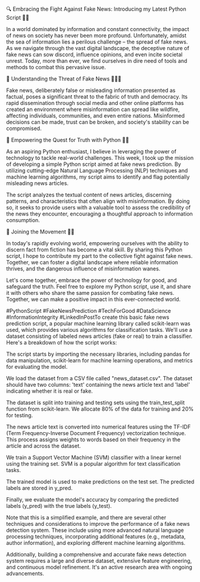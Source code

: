 🔍 Embracing the Fight Against Fake News: Introducing my Latest Python Script 📰💡

In a world dominated by information and constant connectivity, the impact of news on society has never been more profound. Unfortunately, amidst the sea of information lies a perilous challenge – the spread of fake news. As we navigate through the vast digital landscape, the deceptive nature of fake news can sow discord, influence opinions, and even incite societal unrest. Today, more than ever, we find ourselves in dire need of tools and methods to combat this pervasive issue.

🔎 Understanding the Threat of Fake News 🕵️‍♀️🌐

Fake news, deliberately false or misleading information presented as factual, poses a significant threat to the fabric of truth and democracy. Its rapid dissemination through social media and other online platforms has created an environment where misinformation can spread like wildfire, affecting individuals, communities, and even entire nations. Misinformed decisions can be made, trust can be broken, and society's stability can be compromised.

🎯 Empowering the Quest for Truth with Python 🐍🔧

As an aspiring Python enthusiast, I believe in leveraging the power of technology to tackle real-world challenges. This week, I took up the mission of developing a simple Python script aimed at fake news prediction. By utilizing cutting-edge Natural Language Processing (NLP) techniques and machine learning algorithms, my script aims to identify and flag potentially misleading news articles.

The script analyzes the textual content of news articles, discerning patterns, and characteristics that often align with misinformation. By doing so, it seeks to provide users with a valuable tool to assess the credibility of the news they encounter, encouraging a thoughtful approach to information consumption.

🌟 Joining the Movement 🤝💪

In today's rapidly evolving world, empowering ourselves with the ability to discern fact from fiction has become a vital skill. By sharing this Python script, I hope to contribute my part to the collective fight against fake news. Together, we can foster a digital landscape where reliable information thrives, and the dangerous influence of misinformation wanes.

Let's come together, embrace the power of technology for good, and safeguard the truth. Feel free to explore my Python script, use it, and share it with others who share the same passion for combating fake news. Together, we can make a positive impact in this ever-connected world.

#PythonScript #FakeNewsPrediction #TechForGood #DataScience #InformationIntegrity #LinkedInPostTo create this basic fake news prediction script, a popular machine learning library called scikit-learn was used, which provides various algorithms for classification tasks. We'll use a dataset consisting of labeled news articles (fake or real) to train a classifier. 
Here's a breakdown of how the script works:

The script starts by importing the necessary libraries, including pandas for data manipulation, scikit-learn for machine learning operations, and metrics for evaluating the model.

We load the dataset from a CSV file called "news_dataset.csv". The dataset should have two columns: 'text' containing the news article text and 'label' indicating whether it is real or fake.

The dataset is split into training and testing sets using the train_test_split function from scikit-learn. We allocate 80% of the data for training and 20% for testing.

The news article text is converted into numerical features using the TF-IDF (Term Frequency-Inverse Document Frequency) vectorization technique. This process assigns weights to words based on their frequency in the article and across the dataset.

We train a Support Vector Machine (SVM) classifier with a linear kernel using the training set. SVM is a popular algorithm for text classification tasks.

The trained model is used to make predictions on the test set. The predicted labels are stored in y_pred.

Finally, we evaluate the model's accuracy by comparing the predicted labels (y_pred) with the true labels (y_test).

Note that this is a simplified example, and there are several other techniques and considerations to improve the performance of a fake news detection system. These include using more advanced natural language processing techniques, incorporating additional features (e.g., metadata, author information), and exploring different machine learning algorithms.

Additionally, building a comprehensive and accurate fake news detection system requires a large and diverse dataset, extensive feature engineering, and continuous model refinement. It's an active research area with ongoing advancements.
